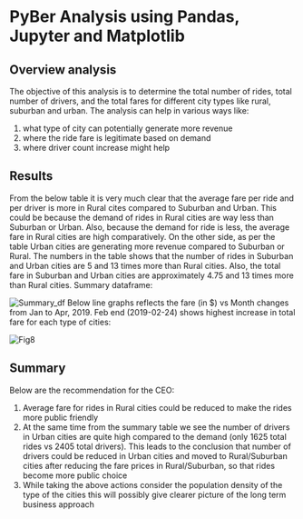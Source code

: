 # PyBer Analysis using Pandas, Jupyter and Matplotlib
## Overview analysis
The objective of this analysis is to determine the total number of rides, total number of drivers, and the total fares for different city types like rural, suburban and urban. The analysis can help in various ways like:
1. what type of city can potentially generate more revenue
2. where the ride fare is legitimate based on demand 
3. where driver count increase might help 


## Results
From the below table it is very much clear that the average fare per ride and per driver is more in Rural cites compared to Suburban and Urban. This could be because the demand of rides in Rural cities are way less than Suburban or Urban. Also, because the demand for ride is less, the average fare in Rural cities are high comparatively.
On the other side, as per the table Urban cities are generating more revenue compared to Suburban or Rural. The numbers in the table shows that the number of rides in Suburban and Urban cities are 5 and 13 times more than Rural cities. Also, the total fare in Suburban and Urban cities are approximately 4.75 and 13 times more than Rural cities.
Summary dataframe:

![Summary_df](https://user-images.githubusercontent.com/62515666/126426849-e435502d-eb3f-4cd0-bfff-8583d812ef1d.png)
Below line graphs reflects the fare (in $) vs Month changes from Jan to Apr, 2019. Feb end (2019-02-24) shows highest increase in total fare for each type of cities:

![Fig8](https://user-images.githubusercontent.com/62515666/126423329-a7a5e038-7aa5-407a-b469-6492aa58f87e.png)


## Summary
Below are the recommendation for the CEO:
1.	Average fare for rides in Rural cities could be reduced to make the rides more public friendly
2.	At the same time from the summary table we see the number of drivers in Urban cities are quite high compared to the demand (only 1625 total rides vs 2405 total drivers). This leads to the conclusion that number of drivers could be reduced in Urban cities and moved to Rural/Suburban cities after reducing the fare prices in Rural/Suburban, so that rides become more public choice
3.	While taking the above actions consider the population density of the type of the cities this will possibly give clearer picture of the long term business approach 

